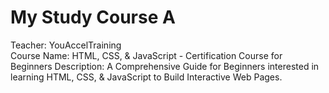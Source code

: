 # My Study Course A

Teacher: YouAccelTraining <br>
Course Name: HTML, CSS, & JavaScript - Certification Course for Beginners
Description: A Comprehensive Guide for Beginners interested in learning HTML, CSS, & JavaScript to Build Interactive Web Pages.


